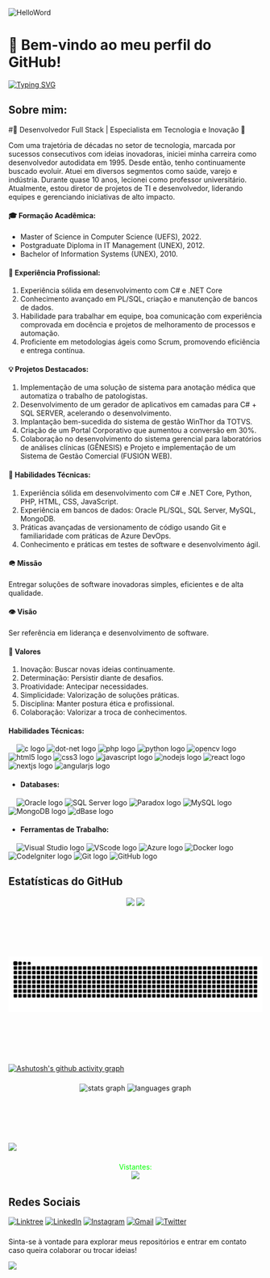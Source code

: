 ![HelloWord](https://github.com/marcosmoraisjr/marcosmoraisjr/assets/26969915/f11bb052-6a55-43cf-9455-41d4dfd36b76)

# 👋 Bem-vindo ao meu perfil do GitHub!
<a href="https://www.linkedin.com/in/marcosmoraisjr/"><img src="https://readme-typing-svg.demolab.com?font=Segoe+UI&pause=1000&random=false&width=435&lines=I%C2%B4m+Marcos+Morais.;I%C2%B4m+Software+Developer!" alt="Typing SVG" /></a>

## Sobre mim:
#🔬 Desenvolvedor Full Stack | Especialista em Tecnologia e Inovação 🚀

Com uma trajetória de décadas no setor de tecnologia, marcada por sucessos consecutivos com ideias inovadoras, iniciei minha carreira como desenvolvedor autodidata em 1995. Desde então, tenho continuamente buscado evoluir. Atuei em diversos segmentos como saúde, varejo e indústria. Durante quase 10 anos, lecionei como professor universitário. Atualmente, estou diretor de projetos de TI e desenvolvedor, liderando equipes e gerenciando iniciativas de alto impacto. 
 
#### 🎓 Formação Acadêmica:

- Master of Science in Computer Science (UEFS), 2022.
- Postgraduate Diploma in IT Management (UNEX), 2012.
- Bachelor of Information Systems (UNEX), 2010.

#### 💼 Experiência Profissional:

1. Experiência sólida em desenvolvimento com C# e .NET Core
2. Conhecimento avançado em PL/SQL, criação e manutenção de bancos de dados.
3. Habilidade para trabalhar em equipe, boa comunicação com experiência comprovada em docência e projetos de melhoramento de processos e automação.
5. Proficiente em metodologias ágeis como Scrum, promovendo eficiência e entrega contínua.

#### 💡 Projetos Destacados:

1. Implementação de uma solução de sistema para anotação médica que automatiza o trabalho de patologistas.
2. Desenvolvimento de um gerador de aplicativos em camadas para C# + SQL SERVER, acelerando o desenvolvimento.
3. Implantação bem-sucedida do sistema de gestão WinThor da TOTVS.
4. Criação de um Portal Corporativo que aumentou a conversão em 30%.
5. Colaboração no desenvolvimento do sistema gerencial para laboratórios de análises clínicas (GÊNESIS) e Projeto e implementação de um Sistema de Gestão Comercial (FUSION WEB).

#### 🔧 Habilidades Técnicas:

1. Experiência sólida em desenvolvimento com C# e .NET Core, Python, PHP, HTML, CSS, JavaScript.
2. Experiência em bancos de dados: Oracle PL/SQL, SQL Server, MySQL, MongoDB.
3. Práticas avançadas de versionamento de código usando Git e familiaridade com práticas de Azure DevOps.
4. Conhecimento e práticas em testes de software e desenvolvimento ágil.

#### 🪖 Missão

Entregar soluções de software inovadoras simples, eficientes e de alta qualidade.

#### 👁️ Visão

Ser referência em liderança e desenvolvimento de software.

#### 💎 Valores

1. Inovação: Buscar novas ideias continuamente.
2. Determinação: Persistir diante de desafios.
3. Proatividade: Antecipar necessidades.
4. Simplicidade: Valorização de soluções práticas.
5. Disciplina: Manter postura ética e profissional.
6. Colaboração: Valorizar a troca de conhecimentos.

#### Habilidades Técnicas:

<P align="left">
    &nbsp;&nbsp;&nbsp; 
    <img height="32" src="https://cdn.jsdelivr.net/gh/devicons/devicon/icons/c/c-original.svg"  alt="c logo"  />
    <img height="32" src="https://cdn.jsdelivr.net/gh/devicons/devicon/icons/dot-net/dot-net-original.svg" alt="dot-net logo"  />
    <img height="32" src="https://cdn.jsdelivr.net/gh/devicons/devicon/icons/php/php-original.svg"  alt="php logo"  />
    <img height="32" src="https://cdn.jsdelivr.net/gh/devicons/devicon/icons/python/python-original.svg" alt="python logo"  />
    <img height="32" src="https://cdn.jsdelivr.net/gh/devicons/devicon/icons/opencv/opencv-original.svg" alt="opencv logo"  />
    <img height="32" src="https://cdn.jsdelivr.net/gh/devicons/devicon/icons/html5/html5-original.svg" alt="html5 logo"  />
    <img height="32" src="https://cdn.jsdelivr.net/gh/devicons/devicon/icons/css3/css3-original.svg" alt="css3 logo"  />
    <img height="32" src="https://cdn.jsdelivr.net/gh/devicons/devicon/icons/javascript/javascript-original.svg" alt="javascript logo"  />
    <img height="32" src="https://cdn.jsdelivr.net/gh/devicons/devicon/icons/nodejs/nodejs-original.svg" alt="nodejs logo"  />
    <img height="32" src="https://cdn.jsdelivr.net/gh/devicons/devicon/icons/react/react-original.svg" alt="react logo"  />
    <img height="32" src="https://cdn.jsdelivr.net/gh/devicons/devicon/icons/nextjs/nextjs-original.svg" alt="nextjs logo"  />
    <img height="32" src="https://cdn.jsdelivr.net/gh/devicons/devicon/icons/angularjs/angularjs-original.svg" alt="angularjs logo"  />
 </p>

- #### Databases:
<P align="left">
   &nbsp;&nbsp;&nbsp; 
   <img height="32" src="https://img.shields.io/badge/Oracle-007BFF?style=for-the-badge&logo=oracle&logoColor=white" alt="Oracle logo" />
   <img height="32" src="https://img.shields.io/badge/SQL_Server-FFFF00?style=for-the-badge&logo=sqlserver&logoColor=white" alt="SQL Server logo" />
   <img height="32" src="https://img.shields.io/badge/Paradox-0000FF?style=for-the-badge&logo=dataweave&logoColor=white" alt="Paradox logo" />
   <img height="32" src="https://img.shields.io/badge/MySQL-FF0000?style=for-the-badge&logo=mysql&logoColor=white" alt="MySQL logo" /> 
   <img height="32" src="https://img.shields.io/badge/MongoDB-00FFFF?style=for-the-badge&logo=mongodb&logoColor=white" alt="MongoDB logo" />
   <img height="32" src="https://img.shields.io/badge/dBase-FF00FF?style=for-the-badge&logo=database&logoColor=white" alt="dBase logo" />
</p>

- #### Ferramentas de Trabalho:
 <P align="left">
    &nbsp;&nbsp;&nbsp;
    <img height="32" src="https://img.shields.io/badge/Visual_Studio-173983?style=for-the-badge&logo=visualstudio&logoColor=white" alt="Visual Studio logo" />
    <img height="32" src="https://img.shields.io/badge/vscode-00FFFF?style=for-the-badge&logo=vscode&logoColor=white" alt="VScode logo">
    <img height="32" src="https://img.shields.io/badge/Azure-0000FF?style=for-the-badge&logo=azure&logoColor=white" alt="Azure logo">
    <img height="32" src="https://img.shields.io/badge/Docker-0000FF?style=for-the-badge&logo=docker&logoColor=white" alt="Docker logo">
    <img height="32" src="https://img.shields.io/badge/CodeIgniter-FFFF00?style=for-the-badge&logo=codeigniter&logoColor=white" alt="CodeIgniter logo">
    <img height="32" src="https://img.shields.io/badge/Git-9D38BD?style=for-the-badge&logo=git&logoColor=white" alt="Git logo">
    <img height="32" src="https://img.shields.io/badge/GitHub-72cb26?style=for-the-badge&logo=github&logoColor=white" alt="GitHub logo">
</p>

### 

## Estatísticas do GitHub
<div align="center" style="margin-bottom:100px">
  <img width=55% align="center"  src="https://github-readme-streak-stats.herokuapp.com?user=marcosmoraisjr&theme=radical&mode=weekly" />
  <img width=40% align="center" src="https://github-readme-stats-three-vert.vercel.app/api/top-langs/?username=marcosmoraisjr&show_icons=true&theme=radical&layout=compact" />
</div>

###
<div align="center" style="margin-bottom:100px">
<img width=100%  src="https://raw.githubusercontent.com/marcosmoraisjr/marcosmoraisjr/output/snake.svg" alt="Snake animation" />
</div>

###
[![Ashutosh's github activity graph](https://github-readme-activity-graph.vercel.app/graph?username=marcosmoraisjr&bg_color=000000&color=f5f6fa&line=00fffb&point=00fffb&area=true&hide_border=true)](https://github.com/ashutosh00710/github-readme-activity-graph)

###
<div  align="center" style="margin-bottom:100px">
  <img src="https://github-readme-stats.vercel.app/api?username=marcosmoraisjr&hide_title=false&hide_rank=false&show_icons=true&include_all_commits=true&count_private=true&disable_animations=false&theme=dracula&locale=en&hide_border=false&order=1" height="200" alt="stats graph"  />
  <img src="https://github-readme-stats.vercel.app/api/top-langs?username=marcosmoraisjr&locale=en&hide_title=false&layout=compact&card_width=320&langs_count=5&theme=dracula&hide_border=false&order=2" height="200" alt="languages graph"  />
</div>

###
<div align="center">
  <img src="https://github.com/marcosmoraisjr/marcosmoraisjr/assets/26969915/80fb427d-5407-46b6-86c4-63e728b45ebb" style="display: block; margin-left: auto; margin-right: auto;">
</div>

###
<div align="center" style="color: #00FF00;">
  Vistantes:<br /><img src="https://profile-counter.glitch.me/marcosmoraisjr/count.svg?"  />
</div>

## Redes Sociais

[![Linktree](https://img.shields.io/badge/Linktree-Visit-9cf)](https://linktr.ee/marcosmoraisjr)
[![LinkedIn](https://img.shields.io/badge/LinkedIn-Connect-blue)](https://www.linkedin.com/in/marcosmoraisjr/)
[![Instagram](https://img.shields.io/badge/Instagram-Follow-orange)](https://www.instagram.com/marcosmoraisjr/)
[![Gmail](https://img.shields.io/badge/Gmail-Contact-red)](mailto:mmstec@gmail.com)
[![Twitter](https://img.shields.io/badge/Twitter-Follow-blue)](https://twitter.com/mmstec)

###
Sinta-se à vontade para explorar meus repositórios e entrar em contato caso queira colaborar ou trocar ideias!

<img width=100% src="https://capsule-render.vercel.app/api?type=waving&color=00BFFF&height=120&section=footer"/>
